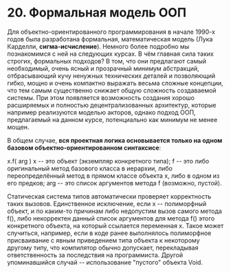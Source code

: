 # 20. Формальная модель ООП

Для объектно-ориентированного программирования в начале 1990-х годов была разработана формальная, математическая модель (Лука Карделли, **сигма-исчисление**). Немного более подробно мы познакомимся с ней на следующих курсах. В чём главная сила таких строгих, формальных подходов? В том, что они предлагают самый необходимый, очень ясный и прозрачный минимум абстракций, отбрасывающий кучу ненужных технических деталей и позволяющий гибко, мощно и очень компактно выражать весьма сложные концепции, что тем самым существенно снижает общую сложность создаваемой системы. При этом появляется возможность создания хорошо расширяемых и полностью децентрализованных архитектур, которые например реализуются моделью акторов, однако подход ООП, предлагаемый на данном курсе, потенциально как минимум не менее мощен.

В общем случае, **вся проектная логика основывается только на одном базовом объектно-ориентированном синтаксисе**:

x.f( arg )
x -- это объект (экземпляр конкретного типа);
f -- это либо оригинальный метод базового класса в иерархии, либо переопределённый метод в прямом классе объекта x, либо в одном из его предков;
arg -- это список аргументов метода f (возможно, пустой).

Статическая система типов автоматически проверяет корректность таких вызовов. Единственное исключение, если x -- полиморфный объект, и по каким-то причинам либо недопустим вызов самого метода f(), либо некорректен данный список аргументов для метода f() этого конкретного объекта, на который ссылается переменная x. Такое может случиться, например, если в коде ранее выполнялось полиморфное присваивание с явным приведением типа объекта к некоторому другому типу, что компилятор обычно допускает, перекладывая ответственность за последствия на программиста. Другой упоминавшийся случай -- использование "пустого" объекта Void.
